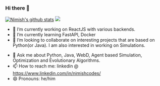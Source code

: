 ### Hi there 👋

[![Nimish's github stats](https://github-readme-stats.vercel.app/api?username=nimishverma&theme=great-gatsby)](https://github.com/nimishverma)
<img src="https://user-images.githubusercontent.com/5713670/87202985-820dcb80-c2b6-11ea-9f56-7ec461c497c3.gif"></img>

- 🔭 I’m currently working on ReactJS with various backends.
- 🌱 I’m currently learning FastAPI, Docker
- 👯 I’m looking to collaborate on interesting projects that are based on Python(or Java). I am also interested in working on Simulations.
<!--- 🤔 I’m looking for help with -->
- 💬 Ask me about Python, Java, WebD, Agent based Simulation, Optimization and Evolutionary Algorithms.
- 📫 How to reach me: linkedin @ https://www.linkedin.com/in/nimishcodes/
- 😄 Pronouns: he/him


